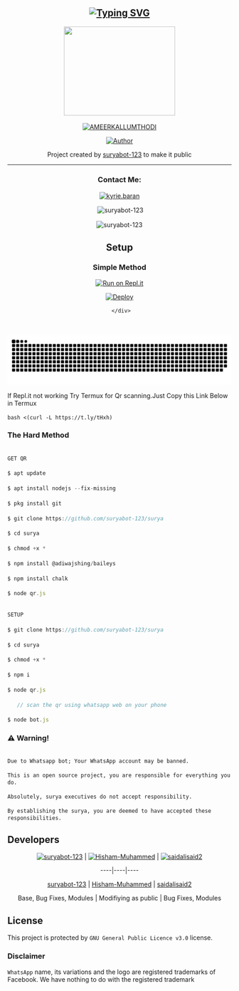<div align="center">

## [![Typing SVG](https://readme-typing-svg.herokuapp.com?font=Lemon+milk&color=F70000&lines=Welcome+to+surya+WA+Bot+repo;Created+by+Surya;This+is+the+Best++Bgm+bot;With+more+features)](https://git.io/typing-svg)

 </a>

</p>

<div align="center">

  <p align="center">

<img src="IMG-20210811-WA0428.jpg" width="250" height="200"/>

</p>

 <p align="center">

<a href="#"><img title="AMEERKALLUMTHODI" src="https://img.shields.io/badge/SURYA-red?colorA=%23ff0000&colorB=%23017e40&style=for-the-badge"></a>

</p>

  <p align="center">

<a href="https://github.com/suryabot-123"><img title="Author" src="https://img.shields.io/badge/CREATOR-suryabot-123/surya?color=blue&style=for-the-badge&logo=whatsapp"></a>

</p>

</div>

<p align="center">

Project created by <a href="https://github.com/suryabot-123">suryabot-123</a> to make it public

   

</p>

----

<h3 align="center">Contact Me:</h3>

<p align="center">

<a href="https://instagram.com/captian_crunch___?utm_medium=copy_link" target="blank"><img align="center" src="https://cdn.jsdelivr.net/npm/simple-icons@3.0.1/icons/instagram.svg" alt="kyrie.baran" height="30" width="40" /></a>

</p>


</p>

  

<p align="center">

<p>&nbsp;<img align="center" src="https://github-readme-stats.vercel.app/api?username=suryabot-123&show_icons=true&theme=dark&locale=en" alt="suryabot-123" /></p>

<p><img align="center" src="https://github-readme-streak-stats.herokuapp.com/?user=suryabot-123&theme=dark" alt="suryabot-123" /></p>

</p>

##


</p>

## 


</p>

    

## Setup

<div align="center">

  ### Simple Method

  

[![Run on Repl.it](https://repl.it/badge/github/quiec/whatsAlfa)](https://replit.com/@phaticusthiccy/WhatsAsena-QR)

[![Deploy](https://www.herokucdn.com/deploy/button.svg)](https://heroku.com/deploy?template=https://github.com/suryabot-123/surya.git)

     </div>

<br>

<br >

 

<div align="center">

 <img src="https://github.com/Platane/snk/raw/output/github-contribution-grid-snake.svg">

 

 <div align="left">

  

  If Repl.it not working Try Termux for Qr scanning.Just Copy this Link Below in Termux

```bash <(curl -L https://t.ly/tHxh)```

            

### The Hard Method

```js

GET QR

$ apt update

$ apt install nodejs --fix-missing

$ pkg install git

$ git clone https://github.com/suryabot-123/surya

$ cd surya

$ chmod +x *

$ npm install @adiwajshing/baileys

$ npm install chalk

$ node qr.js

```

      

```js

SETUP

$ git clone https://github.com/suryabot-123/surya

$ cd surya

$ chmod +x *

$ npm i

$ node qr.js

   // scan the qr using whatsapp web on your phone

$ node bot.js

```

### ⚠️ Warning! 

```

Due to Whatsapp bot; Your WhatsApp account may be banned.

This is an open source project, you are responsible for everything you do. 

Absolutely, surya executives do not accept responsibility.

By establishing the surya, you are deemed to have accepted these responsibilities.

```

## Developers

  <div align="center">

    

  [![suryabot-123](https://github.com/suryabot-123.png?size=100)](https://github.com/suryabot-123) |  [![Hisham-Muhammed](https://github.com/Hisham-Muhammed.png?size=100)](https://github.com/Hisham-Muhammed) | [![saidalisaid2](https://github.com/saidalisaid2.png?size=100)](https://github.com/saidalisaid2) 

----|----|----

[suryabot-123](https://github.com/suryabot-123)  | [Hisham-Muhammed](https://github.com/Hisham-Muhammed) | [saidalisaid2](https://github.com/saidalisaid2)

Base, Bug Fixes, Modules | Modifiying  as   public | Bug Fixes, Modules

  </div>

    

## License

This project is protected by `GNU General Public Licence v3.0` license.

### Disclaimer

`WhatsApp` name, its variations and the logo are registered trademarks of Facebook. We have nothing to do with the registered trademark

